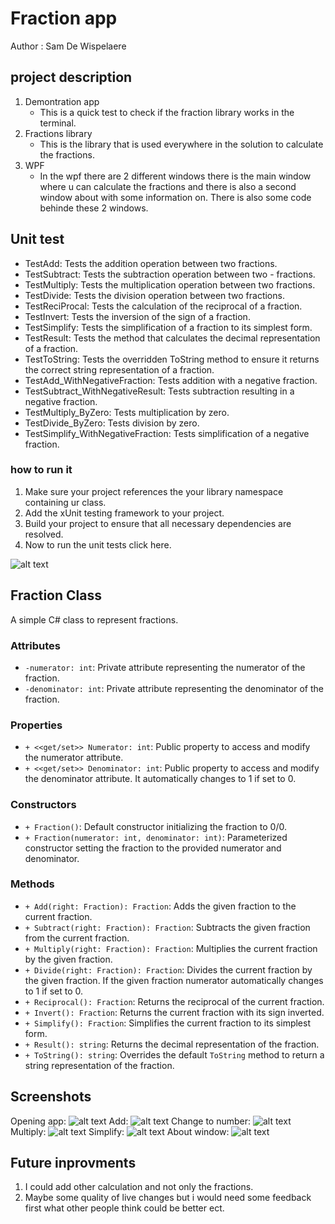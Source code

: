 # Fraction app
Author : Sam De Wispelaere
## project description 
1. Demontration app
    - This is a quick test to check if the fraction library works in the terminal.
2. Fractions library 
    - This is the library that is used everywhere in the solution to calculate the fractions.
3. WPF
    - In the wpf there are 2 different windows there is the main window where u can calculate the fractions and there is also a second window about with some information on. There is also some code behinde these 2 windows.

## Unit test 
- TestAdd: Tests the addition operation between two fractions.
- TestSubtract: Tests the subtraction operation between two - fractions.
- TestMultiply: Tests the multiplication operation between two fractions.
- TestDivide: Tests the division operation between two fractions.
- TestReciProcal: Tests the calculation of the reciprocal of a fraction.
- TestInvert: Tests the inversion of the sign of a fraction.
- TestSimplify: Tests the simplification of a fraction to its simplest form.
- TestResult: Tests the method that calculates the decimal representation of a fraction.
- TestToString: Tests the overridden ToString method to ensure it returns the correct string representation of a fraction.
- TestAdd_WithNegativeFraction: Tests addition with a negative fraction.
- TestSubtract_WithNegativeResult: Tests subtraction resulting in a negative fraction.
- TestMultiply_ByZero: Tests multiplication by zero.
- TestDivide_ByZero: Tests division by zero.
- TestSimplify_WithNegativeFraction: Tests simplification of a negative fraction.

### how to run it 
1. Make sure your project references the your library namespace containing ur class.
2. Add the xUnit testing framework to your project.
3. Build your project to ensure that all necessary dependencies are resolved.
4. Now to run the unit tests click here. 

![alt text](image.png)



## Fraction Class

A simple C# class to represent fractions.

### Attributes

- `-numerator: int`: Private attribute representing the numerator of the fraction.
- `-denominator: int`: Private attribute representing the denominator of the fraction.

### Properties

- `+ <<get/set>> Numerator: int`: Public property to access and modify the numerator attribute.
- `+ <<get/set>> Denominator: int`: Public property to access and modify the denominator attribute. It automatically changes to 1 if set to 0.

### Constructors

- `+ Fraction()`: Default constructor initializing the fraction to 0/0.
- `+ Fraction(numerator: int, denominator: int)`: Parameterized constructor setting the fraction to the provided numerator and denominator.

### Methods

- `+ Add(right: Fraction): Fraction`: Adds the given fraction to the current fraction.
- `+ Subtract(right: Fraction): Fraction`: Subtracts the given fraction from the current fraction.
- `+ Multiply(right: Fraction): Fraction`: Multiplies the current fraction by the given fraction.
- `+ Divide(right: Fraction): Fraction`: Divides the current fraction by the given fraction. If the given fraction numerator automatically changes to 1 if set to 0.
- `+ Reciprocal(): Fraction`: Returns the reciprocal of the current fraction.
- `+ Invert(): Fraction`: Returns the current fraction with its sign inverted.
- `+ Simplify(): Fraction`: Simplifies the current fraction to its simplest form.
- `+ Result(): string`: Returns the decimal representation of the fraction.
- `+ ToString(): string`: Overrides the default `ToString` method to return a string representation of the fraction.



## Screenshots
Opening app:
![alt text](image-1.png)
Add:
![alt text](image-2.png)
Change to number:
![alt text](image-3.png)
Multiply:
![alt text](image-4.png)
Simplify:
![alt text](image-5.png)
About window: 
![alt text](image-6.png)

## Future inprovments 
1. I could add other calculation and not only the fractions.
2. Maybe some quality of live changes but i would need some feedback first what other people think could be better ect.